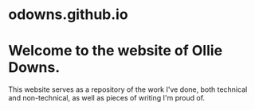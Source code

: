 # odowns.github.io
# Welcome to the website of Ollie Downs.
This website serves as a repository of the work I've done, both technical and non-technical, as well as pieces of writing I'm proud of.
